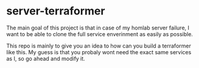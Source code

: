 # server-terraformer
The main goal of this project is that in case of my homlab server failure, I want to be able to clone the full service enverinment as easily as possible.

This repo is mainly to give you an idea to how can you build a terraformer like this. My guess is that you probaly wont need the exact same services as I, so go ahead and modify it.
